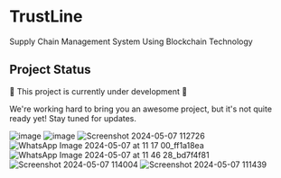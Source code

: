 # TrustLine
Supply Chain Management System Using Blockchain Technology

## Project Status

🚧 This project is currently under development 🚧

We're working hard to bring you an awesome project, but it's not quite ready yet! Stay tuned for updates.


![image](https://github.com/abhishekverma276/TrustLine/assets/96565154/8b84fec1-e6b9-4fcf-94eb-8bce966ba01d)
![image](https://github.com/abhishekverma276/TrustLine/assets/96565154/fc2ae2a2-1800-474a-bb4f-c9e66b3c0089)
![Screenshot 2024-05-07 112726](https://github.com/abhishekverma276/TrustLine/assets/96565154/53c20e06-9486-44e2-ba38-0e8378b30811)
![WhatsApp Image 2024-05-07 at 11 17 00_ff1a18ea](https://github.com/abhishekverma276/TrustLine/assets/96565154/74e676b2-f618-4140-8a23-b76ddebb1490)
![WhatsApp Image 2024-05-07 at 11 46 28_bd7f4f81](https://github.com/abhishekverma276/TrustLine/assets/96565154/6366f7d9-3855-4b92-ab73-1c2d0bdee95c)
![Screenshot 2024-05-07 114004](https://github.com/abhishekverma276/TrustLine/assets/96565154/028d3388-95fc-470a-ae5f-c25351d94461)
![Screenshot 2024-05-07 111439](https://github.com/abhishekverma276/TrustLine/assets/96565154/00768786-1d77-482d-9be9-eed38ddf634c)
